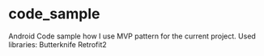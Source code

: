 # code_sample
Android Code sample how I use MVP pattern for the current project.
Used libraries: 
Butterknife
Retrofit2

